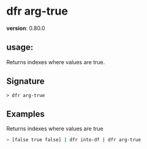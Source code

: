 # dfr arg-true

**version**: 0.80.0

## **usage**:

Returns indexes where values are true.

## Signature

`> dfr arg-true `

## Examples

Returns indexes where values are true

```bash
> [false true false] | dfr into-df | dfr arg-true
```
